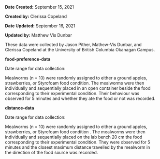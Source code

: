 **Date Created:** September 15, 2021

**Created by:** Clerissa Copeland	

**Date Updated:** September 16, 2021

**Updated by:** Matthew Vis Dunbar

These data were collected by Jason Pither, Mathew-Vis Dunbar, and Clerissa Copeland at the University of British Columbia Okanagan Campus. 

**food-preference-data**

Date range for data collection:

Mealworms (n = 10) were randomly assigned to either a ground apples, strawberries, or Styrofoam food condition. The mealworms were then individually and sequentially placed in an open container beside the food corresponding to their experimental condition. Their behaviour was observed for 5 minutes and whether they ate the food or not was recorded. 

**distance-data**

Date range for data collection:

Mealworms (n = 10) were randomly assigned to either a ground apples, strawberries, or Styrofoam food condition . The mealworms were then individually and sequentially placed on the lab bench 20 cm the food corresponding to their experimental condition. They were observed for 5 minutes and the closest maximum distance travelled by the mealworm in the direction of the food source was recorded.

